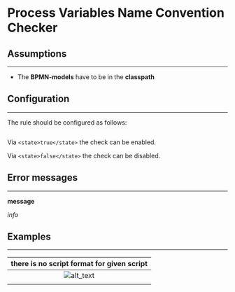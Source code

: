 Process Variables Name Convention Checker
=================================


## Assumptions
----------------------------------------------
- The **BPMN-models** have to be in the **classpath**

## Configuration
------------------------------------------
The rule should be configured as follows:
```xml

```

Via `<state>true</state>` the check can be enabled.

Via `<state>false</state>` the check can be disabled.

## Error messages
-----------------------------------------
**message**

_info_


## Examples
----------------------------------------

| **there is no script format for given script**                                                         | 
|:------------------------------------------------------------------------------------------------------:| 
|![alt_text](img/link.PNG "description")     |
| |


